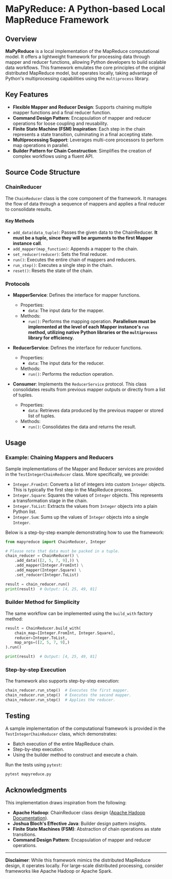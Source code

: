 # MaPyReduce: A Python-based Local MapReduce Framework

## Overview

**MaPyReduce** is a local implementation of the MapReduce computational model. It offers a lightweight framework for processing data through mapper and reducer functions, allowing Python developers to build scalable data workflows. This framework emulates the core principles of the original distributed MapReduce model, but operates locally, taking advantage of Python's multiprocessing capabilities using the `multiprocess` library.

## Key Features

- **Flexible Mapper and Reducer Design**: Supports chaining multiple mapper functions and a final reducer function.
- **Command Design Pattern**: Encapsulation of mapper and reducer operations for loose coupling and reusability.
- **Finite State Machine (FSM) Inspiration**: Each step in the chain represents a state transition, culminating in a final accepting state.
- **Multiprocessing Support**: Leverages multi-core processors to perform map operations in parallel.
- **Builder Pattern for Chain Construction**: Simplifies the creation of complex workflows using a fluent API.

## Source Code Structure

### ChainReducer

The `ChainReducer` class is the core component of the framework. It manages the flow of data through a sequence of mappers and applies a final reducer to consolidate results.

#### Key Methods
- `add_data(data_tuple)`: Passes the given data to the ChainReducer. **It must be a tuple, since they will be arguments to the first Mapper instance call**.
- `add_mapper(map_function)`: Appends a mapper to the chain.
- `set_reducer(reducer)`: Sets the final reducer.
- `run()`: Executes the entire chain of mappers and reducers.
- `run_step()`: Executes a single step in the chain.
- `reset()`: Resets the state of the chain.

### Protocols

- **MapperService**: Defines the interface for mapper functions.
  - Properties:
    - `data`: The input data for the mapper.
  - Methods:
    - `run()`: Performs the mapping operation. **Parallelism must be implemented at the level of each Mapper instance's `run` method, utilizing native Python libraries or the `multiprocess` library for efficiency.**

- **ReducerService**: Defines the interface for reducer functions.
  - Properties:
    - `data`: The input data for the reducer.
  - Methods:
    - `run()`: Performs the reduction operation.

- **Consumer**: Implements the `ReducerService` protocol. This class consolidates results from previous mapper outputs or directly from a list of tuples. 
  - Properties:
    - `data`: Retrieves data produced by the previous mapper or stored list of tuples.
  - Methods:
    - `run()`: Consolidates the data and returns the result.


## Usage

### Example: Chaining Mappers and Reducers

Sample implementations of the Mapper and Reducer services are provided in the `TestIntegerChainReducer` class. More specifically, we provide:
- `Integer.FromInt`: Converts a list of integers into custom `Integer` objects. This is typically the first step in the MapReduce process.
- `Integer.Square`: Squares the values of `Integer` objects. This represents a transformation stage in the chain.
- `Integer.ToList`: Extracts the values from `Integer` objects into a plain Python list.
- `Integer.Sum`: Sums up the values of `Integer` objects into a single `Integer`.

Below is a step-by-step example demonstrating how to use the framework:

```python
from mapyreduce import ChainReducer, Integer

# Please note that data must be packed in a tuple.
chain_reducer = ChainReducer() \
    .add_data(([2, 5, 7, 9],)) \ 
    .add_mapper(Integer.FromInt) \
    .add_mapper(Integer.Square) \
    .set_reducer(Integer.ToList)

result = chain_reducer.run()
print(result)  # Output: [4, 25, 49, 81]
```

### Builder Method for Simplicity

The same workflow can be implemented using the `build_with` factory method:

```python
result = ChainReducer.build_with(
    chain_map=[Integer.FromInt, Integer.Square],
    reducer=Integer.ToList,
    map_args=([2, 5, 7, 9],)
).run()

print(result)  # Output: [4, 25, 49, 81]
```

### Step-by-step Execution

The framework also supports step-by-step execution:

```python
chain_reducer.run_step()  # Executes the first mapper.
chain_reducer.run_step()  # Executes the second mapper.
chain_reducer.run_step()  # Applies the reducer.
```

## Testing

A sample implementation of the computational framework is provided in the `TestIntegerChainReducer` class, which demonstrates:
- Batch execution of the entire MapReduce chain.
- Step-by-step execution.
- Using the builder method to construct and execute a chain.

Run the tests using `pytest`:

```bash
pytest mapyreduce.py
```

## Acknowledgments

This implementation draws inspiration from the following:
- **Apache Hadoop**: ChainReducer class design ([Apache Hadoop Documentation](https://hadoop.apache.org/docs/stable/api/org/apache/hadoop/mapreduce/lib/chain/ChainReducer.html)).
- **Joshua Bloch's Effective Java**: Builder design pattern insights.
- **Finite State Machines (FSM)**: Abstraction of chain operations as state transitions.
- **Command Design Pattern**: Encapsulation of mapper and reducer operations.

---

**Disclaimer**: While this framework mimics the distributed MapReduce design, it operates locally. For large-scale distributed processing, consider frameworks like Apache Hadoop or Apache Spark.

